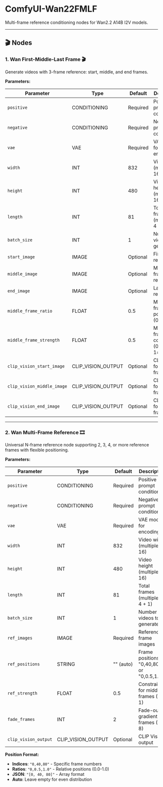 # ComfyUI-Wan22FMLF

Multi-frame reference conditioning nodes for Wan2.2 A14B I2V models.

---

## 🎬 Nodes

### 1. Wan First-Middle-Last Frame 🎬

Generate videos with 3-frame reference: start, middle, and end frames.

**Parameters:**

| Parameter | Type | Default | Description |
|-----------|------|---------|-------------|
| `positive` | CONDITIONING | Required | Positive prompt conditioning |
| `negative` | CONDITIONING | Required | Negative prompt conditioning |
| `vae` | VAE | Required | VAE model for encoding |
| `width` | INT | 832 | Video width (multiple of 16) |
| `height` | INT | 480 | Video height (multiple of 16) |
| `length` | INT | 81 | Total frames (multiple of 4 + 1) |
| `batch_size` | INT | 1 | Number of videos to generate |
| `start_image` | IMAGE | Optional | First frame reference |
| `middle_image` | IMAGE | Optional | Middle frame reference |
| `end_image` | IMAGE | Optional | Last frame reference |
| `middle_frame_ratio` | FLOAT | 0.5 | Middle frame position (0.0-1.0) |
| `middle_frame_strength` | FLOAT | 0.5 | Middle frame constraint (0=loose, 1=fixed) |
| `clip_vision_start_image` | CLIP_VISION_OUTPUT | Optional | CLIP Vision for start frame |
| `clip_vision_middle_image` | CLIP_VISION_OUTPUT | Optional | CLIP Vision for middle frame |
| `clip_vision_end_image` | CLIP_VISION_OUTPUT | Optional | CLIP Vision for end frame |

---

### 2. Wan Multi-Frame Reference 🎞️

Universal N-frame reference node supporting 2, 3, 4, or more reference frames with flexible positioning.

**Parameters:**

| Parameter | Type | Default | Description |
|-----------|------|---------|-------------|
| `positive` | CONDITIONING | Required | Positive prompt conditioning |
| `negative` | CONDITIONING | Required | Negative prompt conditioning |
| `vae` | VAE | Required | VAE model for encoding |
| `width` | INT | 832 | Video width (multiple of 16) |
| `height` | INT | 480 | Video height (multiple of 16) |
| `length` | INT | 81 | Total frames (multiple of 4 + 1) |
| `batch_size` | INT | 1 | Number of videos to generate |
| `ref_images` | IMAGE | Required | Reference frame images |
| `ref_positions` | STRING | "" (auto) | Frame positions: "0,40,80" or "0,0.5,1.0" |
| `ref_strength` | FLOAT | 0.5 | Constraint for middle frames (0-1) |
| `fade_frames` | INT | 2 | Fade-out gradient frames (0-8) |
| `clip_vision_output` | CLIP_VISION_OUTPUT | Optional | CLIP Vision output |

**Position Format:**
- **Indices**: `"0,40,80"` - Specific frame numbers
- **Ratios**: `"0,0.5,1.0"` - Relative positions (0.0-1.0)
- **JSON**: `"[0, 40, 80]"` - Array format
- **Auto**: Leave empty for even distribution

